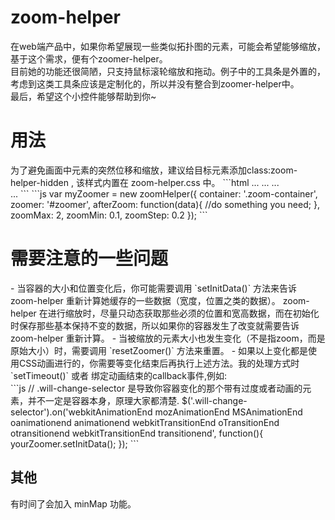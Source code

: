 # zoom-helper
<span>在web端产品中，如果你希望展现一些类似拓扑图的元素，可能会希望能够缩放，基于这个需求，便有个zoomer-helper。</span><br>
<span>目前她的功能还很简陋，只支持鼠标滚轮缩放和拖动。例子中的工具条是外置的，考虑到这类工具条应该是定制化的，所以并没有整合到zoomer-helper中。</span><br>
<span>最后，希望这个小控件能够帮助到你~ </span>

<h1>用法</h1>
为了避免画面中元素的突然位移和缩放，建议给目标元素添加class:zoom-helper-hidden , 该样式内置在 zoom-helper.css 中。
```html
<head>
...
<link rel="stylesheet" type="text/css" href="your-project/modules/zoom-helper/zoom-helper.css">
...
</head>
<body>
...
<div class="zoom-container">
	<div id="zoomer" class="zoom-helper-hidden"></div>
</div>
...
<script type="text/javascript" src="your-project/modules/jquery/jquery.js"></script>
<script type="text/javascript" src="your-project/modules/jquery/jquery-ui.customer.min.js"></script>
<script type="text/javascript" src="your-project/modules/zoom-helper/addWheelListener.js"></script>
<script type="text/javascript" src="your-project/modules/zoom-helper/zoom-helper.js"></script>
</body>
```
```js
var myZoomer = new zoomHelper({
	container: '.zoom-container',
	zoomer: '#zoomer',
	afterZoom: function(data){
	    //do something you need;
	},
	zoomMax: 2,
	zoomMin: 0.1,
	zoomStep: 0.2
});	
```
<h1>需要注意的一些问题</h1>
- 当容器的大小和位置变化后，你可能需要调用 `setInitData()` 方法来告诉 zoom-helper 重新计算她缓存的一些数据（宽度，位置之类的数据）。
zoom-helper 在进行缩放时，尽量只动态获取那些必须的位置和宽高数据，而在初始化时保存那些基本保持不变的数据，所以如果你的容器发生了改变就需要告诉 zoom-helper 重新计算。
- 当被缩放的元素大小也发生变化（不是指zoom，而是原始大小）时，需要调用 `resetZoomer()` 方法来重置。
- 如果以上变化都是使用CSS动画进行的，你需要等变化结束后再执行上述方法。我的处理方式时 `setTimeout()` 或者 绑定动画结束的callback事件,例如:<br>
```js
	// .will-change-selector 是导致你容器变化的那个带有过度或者动画的元素，并不一定是容器本身，原理大家都清楚.
	$('.will-change-selector').on('webkitAnimationEnd mozAnimationEnd MSAnimationEnd oanimationend animationend webkitTransitionEnd oTransitionEnd otransitionend webkitTransitionEnd transitionend', function(){
		yourZoomer.setInitData();
	});
```

<h2>其他</h2>
<span>有时间了会加入 minMap 功能。</span>
